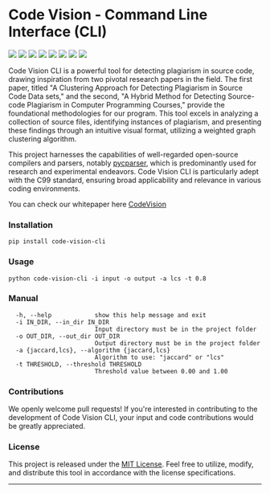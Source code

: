 # Code Vision - Command Line Interface (CLI)
![](https://img.shields.io/pypi/v/code-vision-cli)
![](https://img.shields.io/pypi/wheel/code-vision-cli)
![](https://img.shields.io/pypi/pyversions/code-vision-cli)
![](https://img.shields.io/pypi/l/code-vision-cli)
![](https://img.shields.io/github/repo-size/saeedanabtawi/code-vision-cli)
![](https://img.shields.io/github/directory-file-count/saeedanabtawi/code-vision-cli)
![](https://img.shields.io/github/languages/code-size/saeedanabtawi/code-vision-cli)
![](https://img.shields.io/github/actions/workflow/status/saeedanabtawi/code-vision-cli/workflow.yml)

Code Vision CLI is a powerful tool for detecting plagiarism in source code, drawing inspiration from two pivotal research papers in the field. The first paper, titled "A Clustering Approach for Detecting Plagiarism in Source Code Data sets," and the second, "A Hybrid Method for Detecting Source-code Plagiarism in Computer Programming Courses," provide the foundational methodologies for our program. This tool excels in analyzing a collection of source files, identifying instances of plagiarism, and presenting these findings through an intuitive visual format, utilizing a weighted graph clustering algorithm.

This project harnesses the capabilities of well-regarded open-source compilers and parsers, notably [pycparser](https://github.com/eliben/pycparser), which is predominantly used for research and experimental endeavors. Code Vision CLI is particularly adept with the C99 standard, ensuring broad applicability and relevance in various coding environments.

You can check our whitepaper here [CodeVision](https://www.academia.edu/42023173/Source_code_plagiarism_detection_engine_CodeVision_)

### Installation
```
pip install code-vision-cli
```

### Usage
```
python code-vision-cli -i input -o output -a lcs -t 0.8
```

### Manual 

```
  -h, --help            show this help message and exit
  -i IN_DIR, --in_dir IN_DIR
                        Input directory must be in the project folder
  -o OUT_DIR, --out_dir OUT_DIR
                        Output directory must be in the project folder
  -a {jaccard,lcs}, --algorithm {jaccard,lcs}
                        Algorithm to use: "jaccard" or "lcs"
  -t THRESHOLD, --threshold THRESHOLD
                        Threshold value between 0.00 and 1.00

```

### Contributions

We openly welcome pull requests! If you're interested in contributing to the development of Code Vision CLI, your input and code contributions would be greatly appreciated.

### License

This project is released under the [MIT License](https://github.com/saeedanabtawi/CodeVisionCommandline/blob/master/LICENSE). Feel free to utilize, modify, and distribute this tool in accordance with the license specifications.

---

